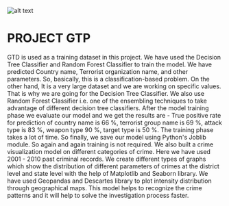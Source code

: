 ![alt text](https://github.com/aroyofficial/crime-analysis-project/blob/main/Images/cover_page.jpeg)
# PROJECT GTP
<style>
  #p1 {
    text-align: justify;
    text-justify: inter-word;
  }
</style>

<p>GTD is used as a training dataset in this project. We have used the Decision Tree Classifier and Random Forest Classifier to train the model. We have predicted Country name, Terrorist organization name, and other parameters.  So, basically, this is a classification-based problem. On the other hand, It is a very large dataset and we are working on specific values. That is why we are going for the Decision Tree Classifier. We also use Random Forest Classifier i.e. one of the ensembling techniques to take advantage of different decision tree classifiers. After the model training phase we evaluate our model and we get the results are - True positive rate for prediction of country name is 66 %,  terrorist group name is 69 %, attack type is 83 %, weapon type 90 %,  target type is 50 %. The training phase takes a lot of time. So finally, we save our model using Python's Joblib module. So again and again training is not required. We also built a crime visualization model on different categories of crime. Here we have used 2001 - 2010 past criminal records. We create different types of graphs which show the distribution of different parameters of crimes at the district level and state level with the help of Matplotlib and Seaborn library. We have used Geopandas and Descartes library to plot intensity distribution through geographical maps. This model helps to recognize the crime patterns and it will help to solve the investigation process faster.</p>
